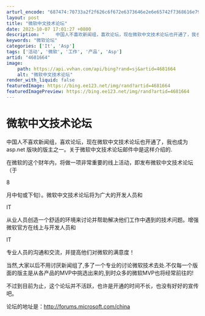 ```yaml
---
arturl_encode: "687474:70733a2f2f626c6f672e6373646e2e6e65742f7368616e796f:752f61727469636c652f64657461696c732f34363831363634"
layout: post
title: "微软中文技术论坛"
date: 2023-10-07 17:01:27 +0800
description: "    中国人不喜欢新闻组，喜欢论坛，现在微软中文技术论坛也开通了，我也成为asp.net 版块的版"
keywords: "微软论坛"
categories: ['It', 'Asp']
tags: ['活动', '微软', '工作', '产品', 'Asp']
artid: "4681664"
image:
    path: https://api.vvhan.com/api/bing?rand=sj&artid=4681664
    alt: "微软中文技术论坛"
render_with_liquid: false
featuredImage: https://bing.ee123.net/img/rand?artid=4681664
featuredImagePreview: https://bing.ee123.net/img/rand?artid=4681664
---
```


# 微软中文技术论坛

中国人不喜欢新闻组，喜欢论坛，现在微软中文技术论坛也开通了，我也成为asp.net 版块的版主之一。关于微软中文技术论坛邮件中是这样介绍的.


在微软的这个财年内，将做一项非常重要的线上活动，即发布微软中文技术论坛（于

8

月中旬或下旬）。微软中文技术论坛将为广大的开发人员和

IT

从业人员创造一个舒适的环境来讨论并帮助解决他们工作中遇到的技术问题。增强微软官方在线上与开发人员和

IT

专业人员的沟通和交流，并提高他们对微软的满意度！

当然,大家以后不用讨厌新闻组了,多了一个专业的讨论微软技术去处.不仅每一个版面的版主是从各产品的MVP中挑选出来的,到时众多的微软MVP也将经常前往的!
  
不过到目前为止，这个论坛并不活跃，也许是开通的时间不长，也没有好好的宣传吧。
  
论坛的地址是：http://forums.microsoft.com/china